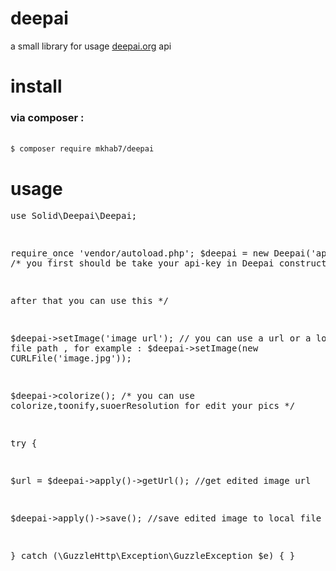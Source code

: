 <h1>deepai</h1>

a small library for usage [deepai.org](http://deepai.org) api

<h1>install</h1>
<h3>via composer :</h3>
<br>
<code>$ composer require mkhab7/deepai</code>
<h1>usage</h1>
<pre>
<?php

use Solid\Deepai\Deepai;

require_once 'vendor/autoload.php';
$deepai = new Deepai('api key');
/*
you first should be take your api-key in Deepai construct 

after that you can use this
*/

$deepai->setImage('image url'); 
// you can use a url or a local file path , for example : $deepai->setImage(new CURLFile('image.jpg'));


$deepai->colorize();
/*
you can use  colorize,toonify,suoerResolution for edit your pics 
*/

try {

   $url = $deepai->apply()->getUrl();
   //get edited image url
   
   $deepai->apply()->save();
   //save edited image to local file
   
} catch (\GuzzleHttp\Exception\GuzzleException $e) {
}



</pre>
